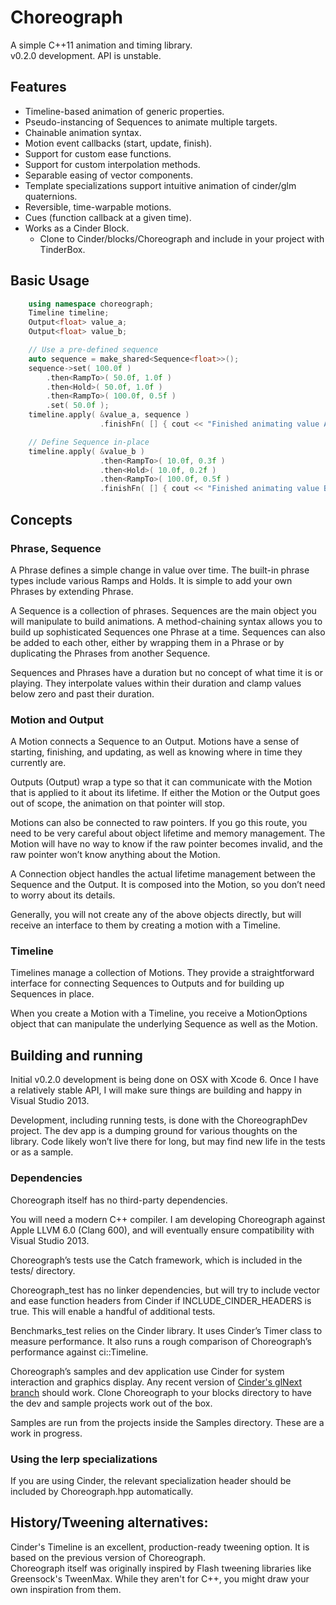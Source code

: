# Choreograph

A simple C++11 animation and timing library.  
v0.2.0 development. API is unstable.

## Features
- Timeline-based animation of generic properties.
- Pseudo-instancing of Sequences to animate multiple targets.
- Chainable animation syntax.
- Motion event callbacks (start, update, finish).
- Support for custom ease functions.
- Support for custom interpolation methods.
- Separable easing of vector components.
- Template specializations support intuitive animation of cinder/glm quaternions.
- Reversible, time-warpable motions.
- Cues (function callback at a given time).
- Works as a Cinder Block.
	- Clone to Cinder/blocks/Choreograph and include in your project with TinderBox.

## Basic Usage
```c++
	using namespace choreograph;
	Timeline timeline;
	Output<float> value_a;
	Output<float> value_b;

	// Use a pre-defined sequence
	auto sequence = make_shared<Sequence<float>>();
	sequence->set( 100.0f )
		.then<RampTo>( 50.0f, 1.0f )
		.then<Hold>( 50.0f, 1.0f )
		.then<RampTo>( 100.0f, 0.5f )
		.set( 50.0f );
	timeline.apply( &value_a, sequence )
					.finishFn( [] { cout << "Finished animating value A." << endl } );

	// Define Sequence in-place
	timeline.apply( &value_b )
					.then<RampTo>( 10.0f, 0.3f )
					.then<Hold>( 10.0f, 0.2f )
					.then<RampTo>( 100.0f, 0.5f )
					.finishFn( [] { cout << "Finished animating value B." << endl; } );
```

## Concepts

### Phrase, Sequence

A Phrase defines a simple change in value over time. The built-in phrase types include various Ramps and Holds. It is simple to add your own Phrases by extending Phrase<T>.

A Sequence is a collection of phrases. Sequences are the main object you will manipulate to build animations. A method-chaining syntax allows you to build up sophisticated Sequences one Phrase at a time. Sequences can also be added to each other, either by wrapping them in a Phrase or by duplicating the Phrases from another Sequence.

Sequences and Phrases have a duration but no concept of what time it is or playing. They interpolate values within their duration and clamp values below zero and past their duration.

### Motion and Output

A Motion connects a Sequence to an Output. Motions have a sense of starting, finishing, and updating, as well as knowing where in time they currently are.

Outputs (Output<T>) wrap a type so that it can communicate with the Motion that is applied to it about its lifetime. If either the Motion or the Output goes out of scope, the animation on that pointer will stop.

Motions can also be connected to raw pointers. If you go this route, you need to be very careful about object lifetime and memory management. The Motion will have no way to know if the raw pointer becomes invalid, and the raw pointer won’t know anything about the Motion.

A Connection object handles the actual lifetime management between the Sequence and the Output. It is composed into the Motion, so you don’t need to worry about its details.

Generally, you will not create any of the above objects directly, but will receive an interface to them by creating a motion with a Timeline.

### Timeline
Timelines manage a collection of Motions. They provide a straightforward interface for connecting Sequences to Outputs and for building up Sequences in place.

When you create a Motion with a Timeline, you receive a MotionOptions object that can manipulate the underlying Sequence as well as the Motion.

## Building and running

Initial v0.2.0 development is being done on OSX with Xcode 6. Once I have a relatively stable API, I will make sure things are building and happy in Visual Studio 2013.

Development, including running tests, is done with the ChoreographDev project. The dev app is a dumping ground for various thoughts on the library. Code likely won’t live there for long, but may find new life in the tests or as a sample.

### Dependencies

Choreograph itself has no third-party dependencies.

You will need a modern C++ compiler. I am developing Choreograph against Apple LLVM 6.0 (Clang 600), and will eventually ensure compatibility with Visual Studio 2013.

Choreograph’s tests use the Catch framework, which is included in the tests/ directory. 

Choreograph_test has no linker dependencies, but will try to include vector and ease function headers from Cinder if INCLUDE_CINDER_HEADERS is true. This will enable a handful of additional tests.

Benchmarks_test relies on the Cinder library. It uses Cinder’s Timer class to measure performance. It also runs a rough comparison of Choreograph’s performance against ci::Timeline.

Choreograph’s samples and dev application use Cinder for system interaction and graphics display. Any recent version of [Cinder's glNext branch](https://github.com/cinder/cinder/tree/glNext) should work. Clone Choreograph to your blocks directory to have the dev and sample projects work out of the box.

Samples are run from the projects inside the Samples directory. These are a work in progress.

### Using the lerp specializations
If you are using Cinder, the relevant specialization header should be included by Choreograph.hpp automatically.

## History/Tweening alternatives:
Cinder's Timeline is an excellent, production-ready tweening option. It is based on the previous version of Choreograph.  
Choreograph itself was originally inspired by Flash tweening libraries like Greensock's TweenMax. While they aren't for C++, you might draw your own inspiration from them.
